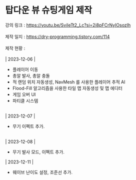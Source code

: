 # 탑다운 뷰 슈팅게임 제작

강의 링크 : https://youtu.be/SviIeTt2_Lc?si=2i8pFCrNyIOsozIh<br><br>
제작 일지 : https://dry-programming.tistory.com/114<br><br>
제작 현황 : <br><br>
| 2023-12-06 |<br>
+ 플레이어 이동
+ 총알 발사, 총알 충돌
+ 적 랜덤 위치 자동생성, NavMesh 를 사용한 플레이어 추적 AI
+ Flood-Fill 알고리즘을 사용한 타일 맵 자동생성 및 맵 에디터
+ 게임 오버 UI
+ 파티클 시스템<br><br>

| 2023-12-07 |<br>
+ 무기 이펙트 추가.<br><br>

| 2023-12-08 |<br>
+ 무기 발사 모드, 이펙트 추가.

| 2023-12-11 |<br>
+ 웨이브 난이도 설정, 조준선 추가.